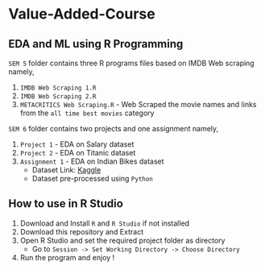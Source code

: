 # Value-Added-Course
## EDA and ML using R Programming 

`SEM 5` folder contains three R programs files based on IMDB Web scraping namely,
1. `IMDB Web Scraping 1.R`
2. `IMDB Web Scraping 2.R`
3. `METACRITICS Web Scraping.R` - Web Scraped the movie names and links from the `all time best movies` category

`SEM 6` folder contains two projects and one assignment namely,
1. `Project 1` - EDA on Salary dataset
2. `Project 2` - EDA on Titanic dataset
3. `Assignment 1` - EDA on Indian Bikes dataset 
    * Dataset Link: [Kaggle](https://www.kaggle.com/datasets/rajeshrampure/motorbikes-in-indian-market-2022)
    * Dataset pre-processed using `Python`
    
## How to use in R Studio
1. Download and Install `R` and `R Studio` if not installed
2. Download this repository and Extract
3. Open R Studio and set the required project folder as directory
   * Go to `Session -> Set Working Directory -> Choose Directory`
4. Run the program and enjoy !
